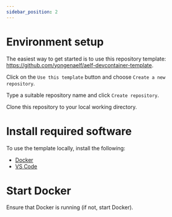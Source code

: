```yaml
---
sidebar_position: 2
---
```


# Environment setup

The easiest way to get started is to use this repository template: https://github.com/yongenaelf/aelf-devcontainer-template.

Click on the `Use this template` button and choose `Create a new repository`.

Type a suitable repository name and click `Create repository`.

Clone this repository to your local working directory.

# Install required software

To use the template locally, install the following:

- [Docker](https://www.docker.com/get-started/)
- [VS Code](https://code.visualstudio.com/)

# Start Docker

Ensure that Docker is running (if not, start Docker).
